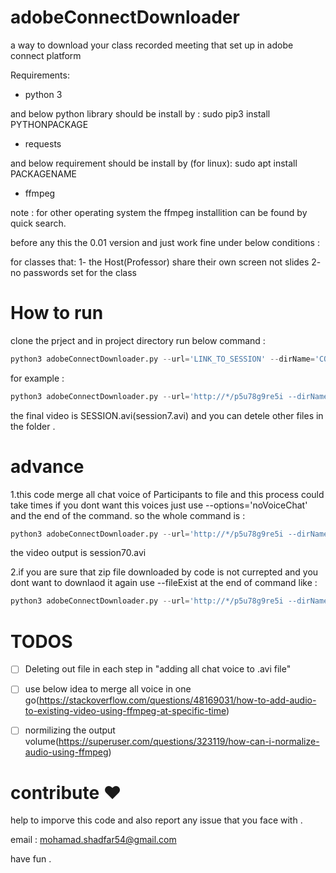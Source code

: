 # adobeConnectDownloader

a way to download your class recorded meeting that set up in adobe connect platform

Requirements:

* python 3

and below python library should be install by : sudo pip3 install PYTHONPACKAGE

* requests

and below requirement should be install by (for linux): sudo apt install PACKAGENAME 

* ffmpeg

note : for other operating system the ffmpeg installition can be found by quick search.

before any this the 0.01 version and just work fine under below conditions :

  for classes that:
    1- the Host(Professor) share their own screen not slides
    2- no passwords set for the class
    
# How to run 

clone the prject and in project directory run below command :

```python
python3 adobeConnectDownloader.py --url='LINK_TO_SESSION' --dirName='COURSE_NAME' --fileName='SESSION'
```

for example :

```python
python3 adobeConnectDownloader.py --url='http://*/p5u78g9re5i --dirName='math' --fileName='session7'
```

the final video is SESSION.avi(session7.avi) and you can detele other files in the folder .

# advance 

1.this code merge all chat voice of Participants to file and this process could take times if you dont want this voices just use --options='noVoiceChat' and the end of the command. so the whole command is :

```python
python3 adobeConnectDownloader.py --url='http://*/p5u78g9re5i --dirName='math' --fileName='session7' --options='noChatVoice'
```

the video output is session70.avi

2.if you are sure that zip file downloaded by code is not currepted and you dont want to downlaod it again use --fileExist at the end of command like :

```python
python3 adobeConnectDownloader.py --url='http://*/p5u78g9re5i --dirName='math' --fileName='session7' --options='noChatVoice' --fileExist
```

# TODOS

- [ ] Deleting out file in each step in "adding all chat voice to .avi file"

- [ ] use below idea to merge all voice in one go(https://stackoverflow.com/questions/48169031/how-to-add-audio-to-existing-video-using-ffmpeg-at-specific-time)

- [ ] normilizing the output volume(https://superuser.com/questions/323119/how-can-i-normalize-audio-using-ffmpeg)

# contribute :heart:

help to imporve this code and also report any issue that you face with .

email : mohamad.shadfar54@gmail.com

have fun .
